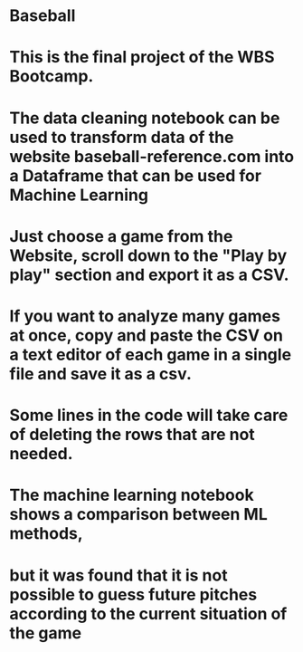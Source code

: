 # Baseball

# This is the final project of the WBS Bootcamp.

# The data cleaning notebook can be used to transform data of the website baseball-reference.com into a Dataframe that can be used for Machine Learning

# Just choose a game from the Website, scroll down to the "Play by play" section and export it as a CSV. 

# If you want to analyze many games at once, copy and paste the CSV on a text editor of each game in a single file and save it as a csv.

# Some lines in the code will take care of deleting the rows that are not needed.

# The machine learning notebook shows a comparison between ML methods,
# but it was found that it is not possible to guess future pitches according to the current situation of the game
